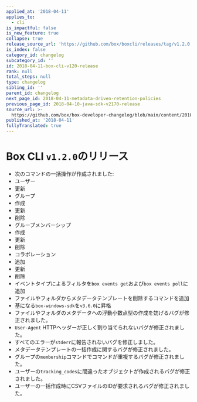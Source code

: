 ```yaml
---
applied_at: '2018-04-11'
applies_to:
  - cli
is_impactful: false
is_new_feature: true
collapse: true
release_source_url: 'https://github.com/box/boxcli/releases/tag/v1.2.0'
is_index: false
category_id: changelog
subcategory_id: ''
id: 2018-04-11-box-cli-v120-release
rank: null
total_steps: null
type: changelog
sibling_id: ''
parent_id: changelog
next_page_id: 2018-04-11-metadata-driven-retention-policies
previous_page_id: 2018-04-10-java-sdk-v2170-release
source_url: >-
  https://github.com/box/box-developer-changelog/blob/main/content/2018/04-11-box-cli-v120-release.md
published_at: '2018-04-11'
fullyTranslated: true
---
```

# Box CLI `v1.2.0`のリリース

* 次のコマンドの一括操作が作成されました:
* ユーザー
* 更新
* グループ
* 作成
* 更新
* 削除
* グループメンバーシップ
* 作成
* 更新
* 削除
* コラボレーション
* 追加
* 更新
* 削除
* イベントタイプによるフィルタを`box events get`および`box events poll`に追加
* ファイルやフォルダからメタデータテンプレートを削除するコマンドを追加
* 基になる`box-windows-sdk`を`v3.6.0`に昇格
* ファイルやフォルダのメタデータへの浮動小数点型の作成を妨げるバグが修正されました。
* `User-Agent` HTTPヘッダーが正しく割り当てられないバグが修正されました。
* すべてのエラーが`stderr`に報告されないバグを修正しました。
* メタデータテンプレートの一括作成に関するバグが修正されました。
* グループの`membership`コマンドでコマンドが重複するバグが修正されました。
* ユーザーの`tracking_codes`に間違ったオブジェクトが作成されるバグが修正されました。
* ユーザーの一括作成時にCSVファイルのIDが要求されるバグが修正されました。
